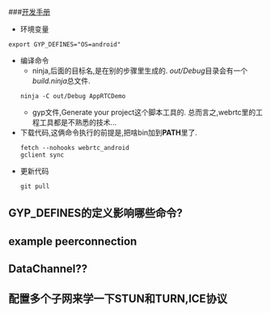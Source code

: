 
###[开发手册](https://webrtc.org/native-code/development/)
* 环境变量
```shell
export GYP_DEFINES="OS=android"
```
* 编译命令
  * ninja,后面的目标名,是在别的步骤里生成的. *out/Debug*目录会有一个*build.ninja*总文件.  
  ```
  ninja -C out/Debug AppRTCDemo
  ``` 
  * gyp文件,Generate your project这个脚本工具的.
  总而言之,webrtc里的工程工具都是不熟悉的技术...
* 下载代码,这俩命令执行的前提是,把啥bin加到**PATH**里了.
  ```shell
  fetch --nohooks webrtc_android
  gclient sync
  ```
* 更新代码
  ```
  git pull
  ```

## GYP_DEFINES的定义影响哪些命令?

## example peerconnection

## DataChannel??

## 配置多个子网来学一下STUN和TURN,ICE协议
